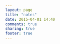 ```yaml
---
layout: page
title: "notes"
date: 2015-04-01 14:40
comments: true
sharing: true
footer: true
---
```

